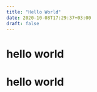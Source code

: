 ```yaml
---
title: "Hello World"
date: 2020-10-08T17:29:37+03:00
draft: false
---
```


# hello world
# hello world

